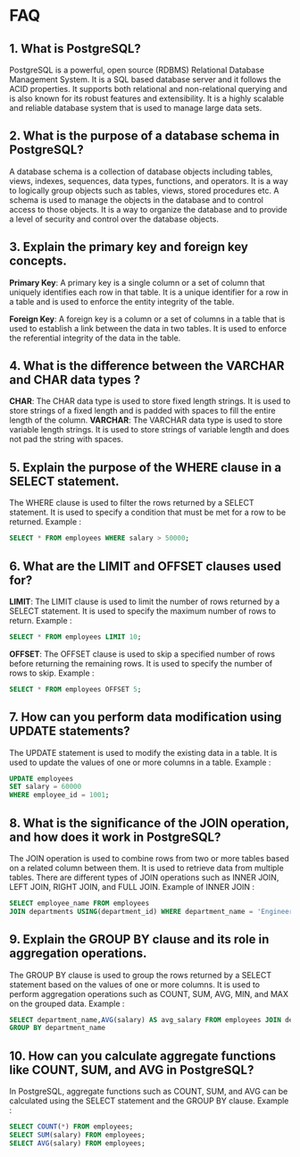 # FAQ

## 1. What is PostgreSQL?

PostgreSQL is a powerful, open source (RDBMS) Relational Database Management System. It is a SQL based database server and it follows the ACID properties. It supports both relational and non-relational querying and is also known for its robust features and extensibility. It is a highly scalable and reliable database system that is used to manage large data sets.

## 2. What is the purpose of a database schema in PostgreSQL?

A database schema is a collection of database objects including tables, views, indexes, sequences, data types, functions, and operators. It is a way to logically group objects such as tables, views, stored procedures etc. A schema is used to manage the objects in the database and to control access to those objects. It is a way to organize the database and to provide a level of security and control over the database objects.

## 3. Explain the primary key and foreign key concepts.

**Primary Key**: A primary key is a single column or a set of column that uniquely identifies each row in that table. It is a unique identifier for a row in a table and is used to enforce the entity integrity of the table.

**Foreign Key**: A foreign key is a column or a set of columns in a table that is used to establish a link between the data in two tables. It is used to enforce the referential integrity of the data in the table.

## 4. What is the difference between the VARCHAR and CHAR data types ?

**CHAR**: The CHAR data type is used to store fixed length strings. It is used to store strings of a fixed length and is padded with spaces to fill the entire length of the column.
**VARCHAR**: The VARCHAR data type is used to store variable length strings. It is used to store strings of variable length and does not pad the string with spaces.

## 5. Explain the purpose of the WHERE clause in a SELECT statement.

The WHERE clause is used to filter the rows returned by a SELECT statement. It is used to specify a condition that must be met for a row to be returned. Example :

```sql
SELECT * FROM employees WHERE salary > 50000;
```

## 6. What are the LIMIT and OFFSET clauses used for?

**LIMIT**: The LIMIT clause is used to limit the number of rows returned by a SELECT statement. It is used to specify the maximum number of rows to return. Example :

```sql
SELECT * FROM employees LIMIT 10;
```

**OFFSET**: The OFFSET clause is used to skip a specified number of rows before returning the remaining rows. It is used to specify the number of rows to skip. Example :

```sql
SELECT * FROM employees OFFSET 5;
```

## 7. How can you perform data modification using UPDATE statements?

The UPDATE statement is used to modify the existing data in a table. It is used to update the values of one or more columns in a table. Example :

```sql
UPDATE employees
SET salary = 60000
WHERE employee_id = 1001;
```

## 8. What is the significance of the JOIN operation, and how does it work in PostgreSQL?

The JOIN operation is used to combine rows from two or more tables based on a related column between them. It is used to retrieve data from multiple tables. There are different types of JOIN operations such as INNER JOIN, LEFT JOIN, RIGHT JOIN, and FULL JOIN. Example of INNER JOIN :

```sql
SELECT employee_name FROM employees
JOIN departments USING(department_id) WHERE department_name = 'Engineering';
```

## 9. Explain the GROUP BY clause and its role in aggregation operations.

The GROUP BY clause is used to group the rows returned by a SELECT statement based on the values of one or more columns. It is used to perform aggregation operations such as COUNT, SUM, AVG, MIN, and MAX on the grouped data. Example :

```sql
SELECT department_name,AVG(salary) AS avg_salary FROM employees JOIN departments USING(department_id)
GROUP BY department_name
```

## 10. How can you calculate aggregate functions like COUNT, SUM, and AVG in PostgreSQL?

In PostgreSQL, aggregate functions such as COUNT, SUM, and AVG can be calculated using the SELECT statement and the GROUP BY clause. Example :

```sql
SELECT COUNT(*) FROM employees;
SELECT SUM(salary) FROM employees;
SELECT AVG(salary) FROM employees;
```
